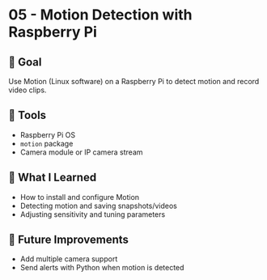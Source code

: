 # 05 - Motion Detection with Raspberry Pi

## 🎯 Goal
Use Motion (Linux software) on a Raspberry Pi to detect motion and record video clips.

## 🧰 Tools
- Raspberry Pi OS
- `motion` package
- Camera module or IP camera stream

## 🧠 What I Learned
- How to install and configure Motion
- Detecting motion and saving snapshots/videos
- Adjusting sensitivity and tuning parameters

## 🚧 Future Improvements
- Add multiple camera support
- Send alerts with Python when motion is detected
